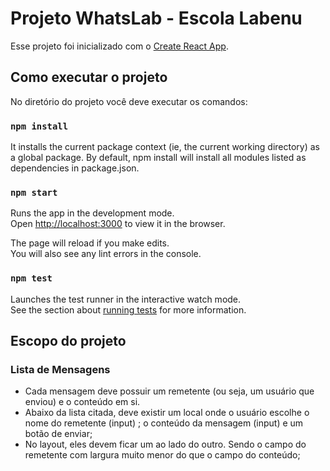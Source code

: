 # Projeto WhatsLab - Escola Labenu

Esse projeto foi inicializado com o  [Create React App](https://github.com/facebook/create-react-app).

## Como executar o projeto

No diretório do projeto você deve executar os comandos:

### `npm install`

It installs the current package context (ie, the current working directory) as a global package. By default, npm install will install all modules listed as dependencies in package.json.

### `npm start`
Runs the app in the development mode.\
Open [http://localhost:3000](http://localhost:3000) to view it in the browser.

The page will reload if you make edits.\
You will also see any lint errors in the console.

### `npm test`

Launches the test runner in the interactive watch mode.\
See the section about [running tests](https://facebook.github.io/create-react-app/docs/running-tests) for more information.


## Escopo do projeto
### Lista de Mensagens
- Cada mensagem deve possuir um remetente (ou seja, um usuário que enviou) e o conteúdo em si. 
- Abaixo da lista citada, deve existir um local onde o usuário escolhe o nome do remetente (input) ; o conteúdo da mensagem (input) e um botão de enviar;
- No layout, eles devem ficar um ao lado do outro. Sendo o campo do remetente com largura muito menor do que o campo do conteúdo;